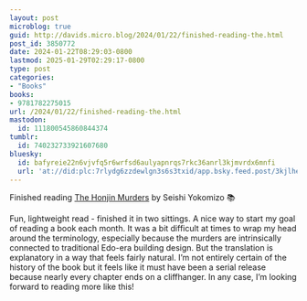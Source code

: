 ```yaml
---
layout: post
microblog: true
guid: http://davids.micro.blog/2024/01/22/finished-reading-the.html
post_id: 3850772
date: 2024-01-22T08:29:03-0800
lastmod: 2025-01-29T02:29:17-0800
type: post
categories:
- "Books"
books:
- 9781782275015
url: /2024/01/22/finished-reading-the.html
mastodon:
  id: 111800545860844374
tumblr:
  id: 740232733921607680
bluesky:
  id: bafyreie22n6vjvfq5r6wrfsd6aulyapnrqs7rkc36anrl3kjmvrdx6mnfi
  url: 'at://did:plc:7rlydg6zzdewlgn3s6s3txid/app.bsky.feed.post/3kjlhe4pugk22'
---
```

Finished reading [The Honjin Murders](https://micro.blog/books/9781782275015) by Seishi Yokomizo 📚

Fun, lightweight read - finished it in two sittings. A nice way to start my goal of reading a book each month. It was a bit difficult at times to wrap my head around the terminology, especially because the murders are intrinsically connected to traditional Edo-era building design. But the translation is explanatory in a way that feels fairly natural. I’m not entirely certain of the history of the book but it feels like it must have been a serial release because nearly every chapter ends on a cliffhanger. In any case, I’m looking forward to reading more like this!
